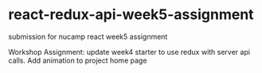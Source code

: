 # react-redux-api-week5-assignment
submission for nucamp react week5 assignment

Workshop Assignment:
update week4 starter to use redux with server api calls. Add animation to project home page


